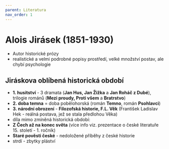 ```yaml
---
parent: Literatura
nav_order: 1
---
```


# Alois Jirásek (1851-1930)
- Autor historické prózy
- realistické a velmi podrobné popisy prostředí, velké množství postav, ale chybí psychologie
## Jiráskova oblíbená historická období
- **1. husitství** - 3 dramata (**Jan Hus, Jan Žižka** a **Jan Roháč z Dubé**), trilogie románů (**Mezi proudy, Proti všem** a **Bratrstvo**)
- **2. doba temna** = doba pobělohorská (román **Temno**, román **Psohlavci**)
- **3. národní obrození** - **Filozofská historie, F.L. Věk** (František Ladislav Hek - reálná postava, jež se stala předlohou Věka)
- díla mimo zmíněná historická období:
- **Z Čech až na konec světa** (více info viz. prezentace o české literatuře 15. století - 1. ročník)
- **Staré pověsti české** - nedoložené příběhy z české historie
- strdí - zbytky pláství